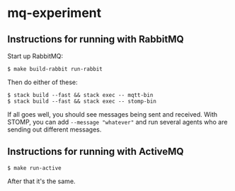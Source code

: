 # mq-experiment

## Instructions for running with RabbitMQ

Start up RabbitMQ:

    $ make build-rabbit run-rabbit

Then do either of these:

    $ stack build --fast && stack exec -- mqtt-bin
    $ stack build --fast && stack exec -- stomp-bin

If all goes well, you should see messages being sent and received. With
STOMP, you can add `--message "whatever"` and run several agents who are
sending out different messages.

## Instructions for running with ActiveMQ

    $ make run-active

After that it's the same.
